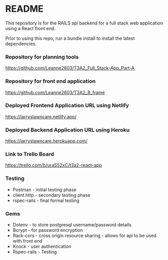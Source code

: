 # README

This repository is for the RAILS api backend for a full stack web application using a React front end. 

Prior to using this repo, run a bundle install to install the latest dependencies.


### Repository for planning tools
https://github.com/Leanne2603/T3A2_Full_Stack-App_Part-A

### Repository for front end application 
https://github.com/Leanne2603/T3A2_B_frame

### Deployed Frontend Application URL using Netlify
https://larryslawncare.netlify.app/

### Deployed Backend Application URL using Heroku
https://larryslawncare.herokuapp.com/

### Link to Trello Board
https://trello.com/b/uraS52xC/t3a2-react-app

### Testing
* Postman - initial testing phase
* client.http - secondary testing phase
* rspec-rails - final formal testing

### Gems
* Dotenv - to store postgresql username/password details
* Bcrypt - for password encryption
* Rack-cors - cross origin resource sharing - allows for api to be used with front end
* Knock - user authentication
* Rspec-rails - Testing

